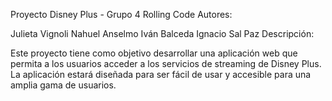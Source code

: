 Proyecto Disney Plus - Grupo 4 Rolling Code
Autores:

Julieta Vignoli
Nahuel Anselmo
Iván Balceda
Ignacio Sal Paz
Descripción:

Este proyecto tiene como objetivo desarrollar una aplicación web que permita a los usuarios acceder a los servicios de streaming de Disney Plus. La aplicación estará diseñada para ser fácil de usar y accesible para una amplia gama de usuarios.
